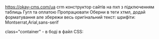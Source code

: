 https://okay-cms.com/ua crm конструктор сайтів на пхп з підключенням таблиць Гугл та оплатою
Пропрацювати
Оберни в теги хтмл, додай форматування але збережи весь оригінальний текст:
шрифіти: Montserrat,Arial,sans-serif

class="container"  - в боді
в файл CSS:
<style>
  /* Форматування для комп'ютерів */
  @media screen and (min-width: 768px) {
    .container {
      width: 80%;
    }
  }

  /* Форматування для мобільних телефонів */
  @media screen and (max-width: 767px) {
    .container {
      width: 100%;
    }
  }
</style>
<!--     <table id="my-table">-->
<!--    <thead>-->
<!--      <tr> -->
<!--&lt;!&ndash;        style="color: orangered &ndash;&gt;-->
<!--        <th style="color: orangered">Плавзасоби</th>-->
<!--        <th>1 година/грн.</th>-->
<!--        <th>2 год./грн.</th>-->
<!--        <th>3 год./грн</th>-->
<!--        <th>4 год./грн</th>-->
<!--        <th>5 год./грн</th>-->
<!--        <th>5-7 год./грн</th>-->
<!--        <th>7-9 год./грн</th>-->
<!--&lt;!&ndash;        <th>9-12 год./грн</th>&ndash;&gt;-->
<!--&lt;!&ndash;        <th>24 год./грн</th>&ndash;&gt;-->
<!--      </tr>-->
<!--    </thead>-->
<!--    <tbody>-->
<!--      <tr>-->
<!--        <td>каяк одномісний</td>-->
<!--        <td>200</td>-->
<!--        <td>350</td>-->
<!--        <td>500</td>-->
<!--        <td>650</td>-->
<!--        <td>800</td>-->
<!--        <td>900</td>-->
<!--        <td>1000</td>-->
<!--&lt;!&ndash;        <td>1250</td>&ndash;&gt;-->
<!--&lt;!&ndash;        <td>1500</td>&ndash;&gt;-->
<!--      </tr>-->
<!--      <tr>-->
<!--        <td>каяк двомісний</td>-->
<!--        <td>300</td>-->
<!--        <td>500</td>-->
<!--        <td>750</td>-->
<!--        <td>1000</td>-->
<!--        <td>1250</td>-->
<!--        <td>1500</td>-->
<!--        <td>1750</td>-->
<!--&lt;!&ndash;        <td>2000</td>&ndash;&gt;-->
<!--&lt;!&ndash;        <td>2500</td>&ndash;&gt;-->
<!--      </tr>-->
<!--      <tr>-->
<!--        <td>SUP одномісний</td>-->
<!--        <td>200</td>-->
<!--        <td>350</td>-->
<!--        <td>500</td>-->
<!--        <td>650</td>-->
<!--        <td>800</td>-->
<!--        <td>900</td>-->
<!--        <td>1000</td>-->
<!--&lt;!&ndash;        <td>1250</td>&ndash;&gt;-->
<!--&lt;!&ndash;        <td>1500</td>&ndash;&gt;-->
<!--      </tr>-->
<!--      <tr>-->
<!--        <td>SUP двомісний</td>-->
<!--        <td>300</td>-->
<!--        <td>500</td>-->
<!--        <td>750</td>-->
<!--        <td>1000</td>-->
<!--        <td>1250</td>-->
<!--        <td>1500</td>-->
<!--        <td>1750</td>-->
<!--&lt;!&ndash;        <td>2000</td>&ndash;&gt;-->
<!--&lt;!&ndash;        <td>2500</td>&ndash;&gt;-->
<!--      </tr>-->
<!--      <tr>-->
<!--        <td>SUP тримісний</td>-->
<!--        <td>400</td>-->
<!--        <td>700</td>-->
<!--        <td>1000</td>-->
<!--        <td>1300</td>-->
<!--        <td>1600</td>-->
<!--        <td>1800</td>-->
<!--        <td>2000</td>-->
<!--&lt;!&ndash;        <td>2300</td>&ndash;&gt;-->
<!--&lt;!&ndash;        <td>3000</td>&ndash;&gt;-->
<!--      </tr>-->
<!--      <tr>-->
<!--        <td>байдарка двомісна</td>-->
<!--        <td>300</td>-->
<!--        <td>500</td>-->
<!--        <td>750</td>-->
<!--        <td>1000</td>-->
<!--        <td>1250</td>-->
<!--        <td>1500</td>-->
<!--        <td>1750</td>-->
<!--&lt;!&ndash;        <td>2000</td>&ndash;&gt;-->
<!--&lt;!&ndash;         <td>2500</td>&ndash;&gt;-->
<!--      </tr>-->
<!--      <tr>-->
<!--        <td>байдарка тримісна</td>-->
<!--        <td>400</td>-->
<!--        <td>700</td>-->
<!--        <td>1000</td>-->
<!--        <td>1300</td>-->
<!--        <td>1600</td>-->
<!--        <td>1800</td>-->
<!--        <td>2000</td>-->
<!--&lt;!&ndash;        <td>2300</td>&ndash;&gt;-->
<!--&lt;!&ndash;        <td>3000</td>&ndash;&gt;-->
<!--       </tr>-->
<!--&lt;!&ndash;        <tr>&ndash;&gt;-->
<!--&lt;!&ndash;       <td>флайборд</td>&ndash;&gt;-->
<!--&lt;!&ndash;        <td>5000</td>&ndash;&gt;-->
<!--&lt;!&ndash;        <td>10000</td>&ndash;&gt;-->
<!--&lt;!&ndash;        <td>15000</td>&ndash;&gt;-->
<!--&lt;!&ndash;        <td>20000</td>&ndash;&gt;-->
<!--&lt;!&ndash;        <td>25000</td>&ndash;&gt;-->
<!--&lt;!&ndash;        <td>30000</td>&ndash;&gt;-->
<!--&lt;!&ndash;        <td>35000</td>&ndash;&gt;-->
<!--&lt;!&ndash;        <td>40000</td>&ndash;&gt;-->
<!--&lt;!&ndash;        <td>55000</td>&ndash;&gt;-->
<!--&lt;!&ndash;      </tr>&ndash;&gt;-->
<!--    </tbody>-->
<!--  </table>-->
